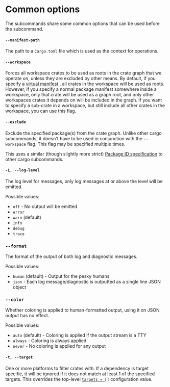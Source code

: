 # Common options

The subcommands share some common options that can be used before the
subcommand.

#### `--manifest-path`

The path to a `Cargo.toml` file which is used as the context for operations.

#### `--workspace`

Forces all workspace crates to be used as roots in the crate graph that we
operate on, unless they are excluded by other means. By default, if you specify
a [virtual manifest](https://doc.rust-lang.org/cargo/reference/manifest.html#virtual-manifest)
, all crates in the workspace will be used as roots. However, if you specify a
normal package manifest somewhere inside a workspace, only that crate will be
used as a graph root, and only other workspaces crates it depends on will be
included in the graph. If you want to specify a sub-crate in a workspace, but
still include all other crates in the workspace, you can use this flag.

#### `--exclude`

Exclude the specified package(s) from the crate graph. Unlike other cargo
subcommands, it doesn't have to be used in conjunction with the `--workspace`
flag. This flag may be specified multiple times.

This uses a similar (though slightly more strict)
[Package ID specification](https://doc.rust-lang.org/cargo/commands/cargo-pkgid.html)
to other cargo subcommands.

#### `-L, --log-level`

The log level for messages, only log messages at or above the level will be
emitted.

Possible values:

* `off` - No output will be emitted
* `error`
* `warn` (default)
* `info`
* `debug`
* `trace`

### `--format`

The format of the output of both log and diagnostic messages.

Possible values:

* `human` (default) - Output for the pesky humans
* `json` - Each log message/diagnostic is outputted as a single line JSON object

### `--color`

Whether coloring is applied to human-formatted output, using it on JSON output
has no effect.

Possible values:

* `auto` (default) - Coloring is applied if the output stream is a TTY
* `always` - Coloring is always applied
* `never` - No coloring is applied for any output

#### `-t, --target`

One or more platforms to filter crates with. If a dependency is target specific,
it will be ignored if it does not match at least 1 of the specified targets.
This overrides the top-level [`targets = []`](../checks/cfg.md) configuration
value.
